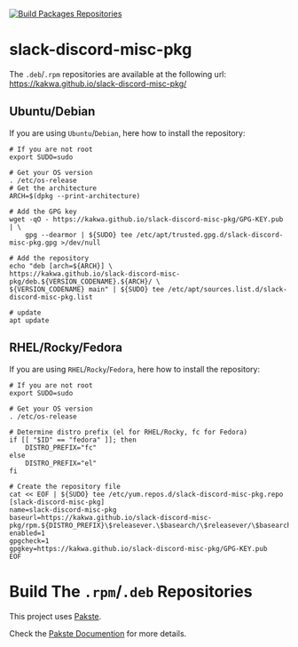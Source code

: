 [![Build Packages Repositories](https://github.com/kakwa/slack-discord-misc-pkg/actions/workflows/repos.yml/badge.svg)](https://github.com/kakwa/slack-discord-misc-pkg/actions/workflows/repos.yml)

# slack-discord-misc-pkg

The `.deb`/`.rpm` repositories are available at the following url: https://kakwa.github.io/slack-discord-misc-pkg/

## Ubuntu/Debian

If you are using `Ubuntu`/`Debian`, here how to install the repository:

```shell
# If you are not root
export SUDO=sudo

# Get your OS version
. /etc/os-release
# Get the architecture
ARCH=$(dpkg --print-architecture)

# Add the GPG key
wget -qO - https://kakwa.github.io/slack-discord-misc-pkg/GPG-KEY.pub | \
    gpg --dearmor | ${SUDO} tee /etc/apt/trusted.gpg.d/slack-discord-misc-pkg.gpg >/dev/null

# Add the repository
echo "deb [arch=${ARCH}] \
https://kakwa.github.io/slack-discord-misc-pkg/deb.${VERSION_CODENAME}.${ARCH}/ \
${VERSION_CODENAME} main" | ${SUDO} tee /etc/apt/sources.list.d/slack-discord-misc-pkg.list

# update
apt update
```

## RHEL/Rocky/Fedora

If you are using `RHEL`/`Rocky`/`Fedora`, here how to install the repository:

```shell
# If you are not root
export SUDO=sudo

# Get your OS version
. /etc/os-release

# Determine distro prefix (el for RHEL/Rocky, fc for Fedora)
if [[ "$ID" == "fedora" ]]; then
    DISTRO_PREFIX="fc"
else
    DISTRO_PREFIX="el"
fi

# Create the repository file
cat << EOF | ${SUDO} tee /etc/yum.repos.d/slack-discord-misc-pkg.repo
[slack-discord-misc-pkg]
name=slack-discord-misc-pkg
baseurl=https://kakwa.github.io/slack-discord-misc-pkg/rpm.${DISTRO_PREFIX}\$releasever.\$basearch/\$releasever/\$basearch/
enabled=1
gpgcheck=1
gpgkey=https://kakwa.github.io/slack-discord-misc-pkg/GPG-KEY.pub
EOF
```

# Build The `.rpm`/`.deb` Repositories

This project uses [Pakste](https://github.com/kakwa/pakste).

Check the [Pakste Documention](https://kakwa.github.io/pakste/) for more details.
